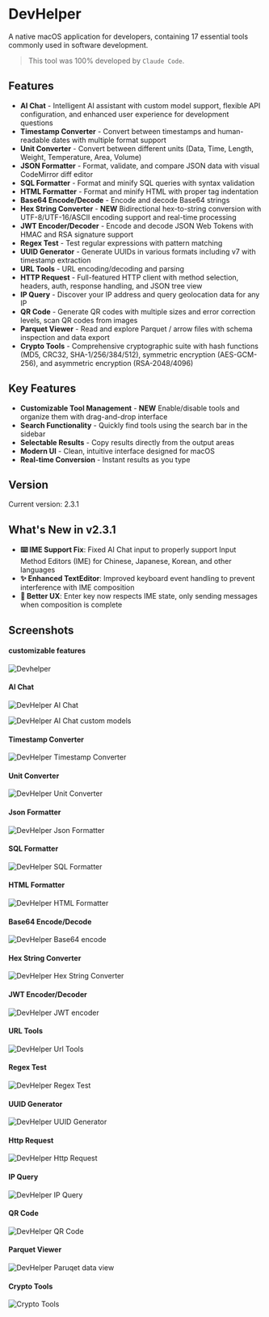 # DevHelper

A native macOS application for developers, containing 17 essential tools commonly used in software development.

> This tool was 100% developed by `Claude Code`.

## Features

- **AI Chat** - Intelligent AI assistant with custom model support, flexible API configuration, and enhanced user experience for development questions
- **Timestamp Converter** - Convert between timestamps and human-readable dates with multiple format support
- **Unit Converter** - Convert between different units (Data, Time, Length, Weight, Temperature, Area, Volume)
- **JSON Formatter** - Format, validate, and compare JSON data with visual CodeMirror diff editor
- **SQL Formatter** - Format and minify SQL queries with syntax validation
- **HTML Formatter** - Format and minify HTML with proper tag indentation
- **Base64 Encode/Decode** - Encode and decode Base64 strings
- **Hex String Converter** - **NEW** Bidirectional hex-to-string conversion with UTF-8/UTF-16/ASCII encoding support and real-time processing
- **JWT Encoder/Decoder** - Encode and decode JSON Web Tokens with HMAC and RSA signature support
- **Regex Test** - Test regular expressions with pattern matching
- **UUID Generator** - Generate UUIDs in various formats including v7 with timestamp extraction
- **URL Tools** - URL encoding/decoding and parsing
- **HTTP Request** - Full-featured HTTP client with method selection, headers, auth, response handling, and JSON tree view
- **IP Query** - Discover your IP address and query geolocation data for any IP
- **QR Code** - Generate QR codes with multiple sizes and error correction levels, scan QR codes from images
- **Parquet Viewer** - Read and explore Parquet / arrow files with schema inspection and data export
- **Crypto Tools** - Comprehensive cryptographic suite with hash functions (MD5, CRC32, SHA-1/256/384/512), symmetric encryption (AES-GCM-256), and asymmetric encryption (RSA-2048/4096)

## Key Features

- **Customizable Tool Management** - **NEW** Enable/disable tools and organize them with drag-and-drop interface
- **Search Functionality** - Quickly find tools using the search bar in the sidebar
- **Selectable Results** - Copy results directly from the output areas
- **Modern UI** - Clean, intuitive interface designed for macOS
- **Real-time Conversion** - Instant results as you type

## Version

Current version: 2.3.1

## What's New in v2.3.1

- **⌨️ IME Support Fix**: Fixed AI Chat input to properly support Input Method Editors (IME) for Chinese, Japanese, Korean, and other languages
- **✨ Enhanced TextEditor**: Improved keyboard event handling to prevent interference with IME composition
- **🔧 Better UX**: Enter key now respects IME state, only sending messages when composition is complete

## Screenshots

#### customizable features
![Devhelper](./images/screenshots/customize.png)

#### AI Chat
![DevHelper AI Chat](./images/screenshots/aichat.png)

![DevHelper AI Chat custom models](./images/screenshots/aichat-models.png)

#### Timestamp Converter
![DevHelper Timestamp Converter](./images/screenshots/timestamp.png)

#### Unit Converter
![DevHelper Unit Converter](./images/screenshots/unit.png)

#### Json Formatter
![DevHelper Json Formatter](./images/screenshots/json.png)

#### SQL Formatter
![DevHelper SQL Formatter](./images/screenshots/sql.png)

#### HTML Formatter
![DevHelper HTML Formatter](./images/screenshots/html.png)

#### Base64 Encode/Decode
![DevHelper Base64 encode](./images/screenshots/base64.png)

#### Hex String Converter
![DevHelper Hex String Converter](./images/screenshots/hex.png)

#### JWT Encoder/Decoder
![DevHelper JWT encoder](./images/screenshots/jwt.png)

#### URL Tools
![DevHelper Url Tools](./images/screenshots/url.png)

#### Regex Test
![DevHelper Regex Test](./images/screenshots/regex.png)

#### UUID Generator
![DevHelper UUID Generator](./images/screenshots/uuid.png)

#### Http Request
![DevHelper Http Request](./images/screenshots/http.png)

#### IP Query
![DevHelper IP Query](./images/screenshots/ip.png)

#### QR Code
![DevHelper QR Code](./images/screenshots/qrcode.png)

#### Parquet Viewer
![DevHelper Paruqet data view](./images/screenshots/parquet.png)


#### Crypto Tools
![Crypto Tools](./images/screenshots/crypto.png)
